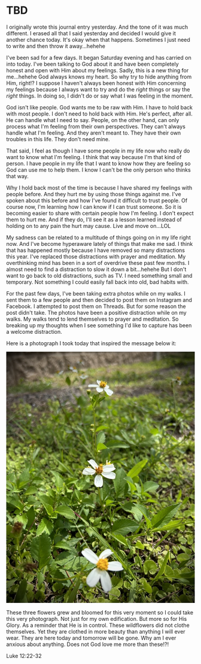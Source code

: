 # TBD

I originally wrote this journal entry yesterday. And the tone of it was much different. I erased all that I said yesterday and decided I would give it another chance today. It's okay when that happens. Sometimes I just need to write and then throw it away...hehehe

I've been sad for a few days. It began Saturday evening and has carried on into today. I've been talking to God about it and have been completely honest and open with Him about my feelings. Sadly, this is a new thing for me...hehehe God always knows my heart. So why try to hide anything from Him, right!? I suppose I haven't always been honest with Him concerning my feelings because I always want to try and do the *right* things or say the *right* things. In doing so, I didn't do or say what I was feeling in the moment.

God isn't like people. God wants me to be raw with Him. I have to hold back with most people. I don't need to hold back with Him. He's perfect, after all. He can handle what I need to say. People, on the other hand, can only process what I'm feeling from their own perspectives. They can't always handle what I'm feeling. And they aren't meant to. They have their own troubles in this life. They don't need mine.

That said, I feel as though I have some people in my life now who really do want to know what I'm feeling. I think that way because I'm that kind of person. I have people in my life that I want to know how they are feeling so God can use me to help them. I know I can't be the only person who thinks that way.

Why I hold back most of the time is because I have shared my feelings with people before. And they hurt me by using those things against me. I've spoken about this before and how I've found it difficult to trust people. Of course now, I'm learning how I can know if I can trust someone. So it is becoming easier to share with certain people how I'm feeling. I don't expect them to hurt me. And if they do, I'll see it as a lesson learned instead of holding on to any pain the hurt may cause. Live and move on...LOL

My sadness can be related to a multitude of things going on in my life right now. And I've become hyperaware lately of things that make me sad. I think that has happened mostly because I have removed so many distractions this year. I've replaced those distractions with prayer and meditation. My overthinking mind has been in a sort of overdrive these past few months. I almost need to find a distraction to slow it down a bit...hehehe But I don't want to go back to old distractions, such as TV. I need something small and temporary. Not something I could easily fall back into old, bad habits with.

For the past few days, I've been taking extra photos while on my walks. I sent them to a few people and then decided to post them on Instagram and Facebook. I attempted to post them on Threads. But for some reason the post didn't take. The photos have been a positive distraction while on my walks. My walks tend to lend themselves to prayer and meditation. So breaking up my thoughts when I see something I'd like to capture has been a welcome distraction.

Here is a photograph I took today that inspired the message below it:

![Wildflowers](./img/IMG_5189.jpeg)

These three flowers grew and bloomed for this very moment so I could take this very photograph. Not just for my own edification. But more so for His Glory. As a reminder that He is in control. These wildflowers did not clothe themselves. Yet they are clothed in more beauty than anything I will ever wear. They are here today and tomorrow will be gone. Why am I ever anxious about anything. Does not God love me more than these!?!

Luke 12:22-32